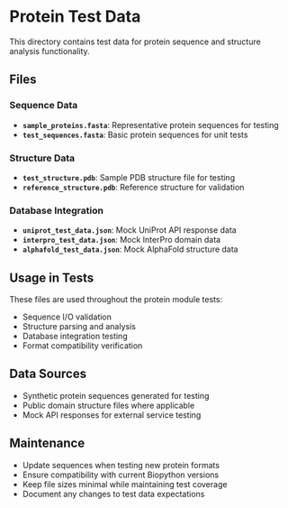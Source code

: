 # Protein Test Data

This directory contains test data for protein sequence and structure analysis functionality.

## Files

### Sequence Data
- **`sample_proteins.fasta`**: Representative protein sequences for testing
- **`test_sequences.fasta`**: Basic protein sequences for unit tests

### Structure Data
- **`test_structure.pdb`**: Sample PDB structure file for testing
- **`reference_structure.pdb`**: Reference structure for validation

### Database Integration
- **`uniprot_test_data.json`**: Mock UniProt API response data
- **`interpro_test_data.json`**: Mock InterPro domain data
- **`alphafold_test_data.json`**: Mock AlphaFold structure data

## Usage in Tests

These files are used throughout the protein module tests:
- Sequence I/O validation
- Structure parsing and analysis
- Database integration testing
- Format compatibility verification

## Data Sources

- Synthetic protein sequences generated for testing
- Public domain structure files where applicable
- Mock API responses for external service testing

## Maintenance

- Update sequences when testing new protein formats
- Ensure compatibility with current Biopython versions
- Keep file sizes minimal while maintaining test coverage
- Document any changes to test data expectations
